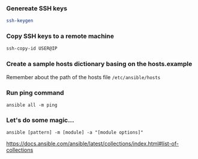 ### Genereate SSH keys

```sh
ssh-keygen
```

### Copy SSH keys to a remote machine

```sh
ssh-copy-id USER@IP
```

### Create a sample hosts dictionary basing on the hosts.example 
Remember about the path of the hosts file `/etc/ansible/hosts`

### Run ping command

```
ansible all -m ping
```

### Let's do some magic...

```
ansible [pattern] -m [module] -a "[module options]"
```

https://docs.ansible.com/ansible/latest/collections/index.html#list-of-collections
